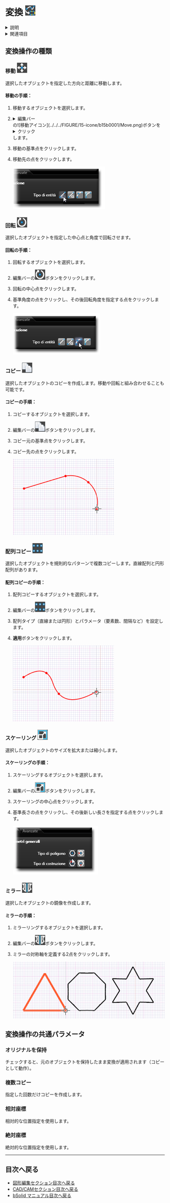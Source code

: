 # 変換 ![変換アイコン](../../../FIGURE/15-icone/b15b0001/Transform.png)

<details>
<summary>説明</summary>

既存のオブジェクトに対して移動、回転、コピー、スケーリングなどの変換操作を行います。

変換操作を実行するには、まず対象となるオブジェクトを選択し、次に必要な変換ツールを選択します。<details><summary>データエリア</summary>データ入力用の特定のエリアを定義する一般的な用語です。</details>で変換パラメータを設定することも可能です。
</details>

<details>
<summary>関連項目</summary>

* [コントロール- キー - 指示](../_HTM_PARTI/H1-barreS-C.md#コントロール-キー-指示)
* [ビューの管理](../../../_USO-bSuiteComuni/Gestione-viste.md)
* [オブジェクトの表示方法](../../../_USO-bSuiteComuni/visualiz-oggetti.md)
* [平面図形または3D図形を作成する](../02-Nozioni/Dis-figure.md#平面図形または3D図形を作成する)

**描画の概念：**
* [構成平面](../02-Nozioni/PianoCostr.md)
* [オブジェクトを操作する](../02-Nozioni/oggetti.md#オブジェクトを操作する)
</details>

## 変換操作の種類

### 移動 ![移動アイコン](../../../FIGURE/15-icone/b15b0001/Move.png)

選択したオブジェクトを指定した方向と距離に移動します。

#### 移動の手順：

1. 移動するオブジェクトを選択します。
2. <details><summary>編集バー</summary>編集ツールを一覧表示するバー。</details>の![移動アイコン](../../../FIGURE/15-icone/b15b0001/Move.png)ボタンを<details><summary>クリック</summary>（1）画面上のポインタの下にあるオブジェクト（アイコン、ボタンなど）の上でマウスボタンを押す（そしてすぐに離す）行為を示します。（2）（動詞）選択したコマンドの機能を有効にするため、マウスの左ボタンを押してすぐに離します。</details>します。
3. 移動の基準点をクリックします。
4. 移動先の点をクリックします。

   ![移動の例](../../../FIGURE/10-videateComplete/arte4/b10b0500.gif)

### 回転 ![回転アイコン](../../../FIGURE/15-icone/b15b0001/Rotate.png)

選択したオブジェクトを指定した中心点と角度で回転させます。

#### 回転の手順：

1. 回転するオブジェクトを選択します。
2. 編集バーの![回転アイコン](../../../FIGURE/15-icone/b15b0001/Rotate.png)ボタンをクリックします。
3. 回転の中心点をクリックします。
4. 基準角度の点をクリックし、その後回転角度を指定する点をクリックします。

   ![回転の例](../../../FIGURE/10-videateComplete/arte4/b10b0501.gif)

### コピー ![コピーアイコン](../../../FIGURE/15-icone/b15b0001/Copy.png)

選択したオブジェクトのコピーを作成します。移動や回転と組み合わせることも可能です。

#### コピーの手順：

1. コピーするオブジェクトを選択します。
2. 編集バーの![コピーアイコン](../../../FIGURE/15-icone/b15b0001/Copy.png)ボタンをクリックします。
3. コピー元の基準点をクリックします。
4. コピー先の点をクリックします。

   ![コピーの例](../../../FIGURE/10-videateComplete/arte4/b10b0502.gif)

### 配列コピー ![配列コピーアイコン](../../../FIGURE/15-icone/b15b0001/Array.png)

選択したオブジェクトを規則的なパターンで複数コピーします。直線配列と円形配列があります。

#### 配列コピーの手順：

1. 配列コピーするオブジェクトを選択します。
2. 編集バーの![配列コピーアイコン](../../../FIGURE/15-icone/b15b0001/Array.png)ボタンをクリックします。
3. 配列タイプ（直線または円形）とパラメータ（要素数、間隔など）を設定します。
4. **適用**ボタンをクリックします。

   ![配列コピーの例](../../../FIGURE/10-videateComplete/arte4/b10b0503.gif)

### スケーリング ![スケーリングアイコン](../../../FIGURE/15-icone/b15b0001/Scale.png)

選択したオブジェクトのサイズを拡大または縮小します。

#### スケーリングの手順：

1. スケーリングするオブジェクトを選択します。
2. 編集バーの![スケーリングアイコン](../../../FIGURE/15-icone/b15b0001/Scale.png)ボタンをクリックします。
3. スケーリングの中心点をクリックします。
4. 基準長さの点をクリックし、その後新しい長さを指定する点をクリックします。

   ![スケーリングの例](../../../FIGURE/10-videateComplete/arte4/b10b0504.gif)

### ミラー ![ミラーアイコン](../../../FIGURE/15-icone/b15b0001/Mirror.png)

選択したオブジェクトの鏡像を作成します。

#### ミラーの手順：

1. ミラーリングするオブジェクトを選択します。
2. 編集バーの![ミラーアイコン](../../../FIGURE/15-icone/b15b0001/Mirror.png)ボタンをクリックします。
3. ミラーの対称軸を定義する2点をクリックします。

   ![ミラーの例](../../../FIGURE/10-videateComplete/arte4/b10b0505.gif)

## 変換操作の共通パラメータ

### オリジナルを保持
チェックすると、元のオブジェクトを保持したまま変換が適用されます（コピーとして動作）。

### 複数コピー
指定した回数だけコピーを作成します。

### 相対座標
相対的な位置指定を使用します。

### 絶対座標
絶対的な位置指定を使用します。

---

## 目次へ戻る

- [図形編集セクション目次へ戻る](./README.md)
- [CAD/CAMセクション目次へ戻る](../README.md)
- [bSolid マニュアル目次へ戻る](../../README.md) 